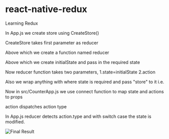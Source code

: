 # react-native-redux
Learning Redux

In App.js we create store using CreateStore()

CreateStore takes first parameter as reducer

Above which we create a function named reducer

Above which we create initialState and pass in the required state

Now reducer function takes two parameters, 1.state=initialState 2.action

Also we wrap anything with <Provider></Provider> where state is required
and pass "store" to it i.e. <Provider store={store}></Provider>

Now in src/CounterApp.js we use connect function to map state and actions to props

action dispatches action type

In App.js reducer detects action.type and with switch case the state is modified.

![Final Result](https://drive.google.com/open?id=1w6BYrxETc0skyzORTN532Pf14ZLP1wcW)


